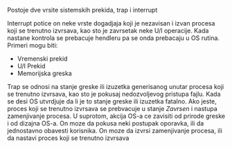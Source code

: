 
Postoje dve vrsite sistemskih prekida, trap i interrupt

Interrupt potice on neke vrste dogadjaja koji je nezavisan i izvan procesa koji se trenutno izvrsava, kao sto je zavrsetak neke U/I operacije.
Kada nastane kontrola se prebacuje hendleru pa se onda prebacaju u OS rutina. Primeri mogu biti:
- Vremenski prekid
- U/I Prekid
- Memorijska greska

Trap se odnosi na stanje greske ili izuzetka generisanog unutar procesa koji se trenutno izvrsava, kao sto je pokusaj nedozvoljevog pristupa fajlu.
Kada se desi OS utvrdjuje da li je to stanje greske ili izuzetka fatalno. Ako jeste, proces koji se trenutno izvrsava se prebvacuje u stanje *Zavrsen* i nastupa zamenjivanje procesa. U suprotom, akcija OS-a ce zavisiti od prirode greske i od dizajna OS-a. On moze da pokusa neki postupak oporavka, ili da jednostavno obavesti korisnika. On moze da izvrsi zamenjivanje procesa, ili da nastavi proces koji se trenutno izvrsava